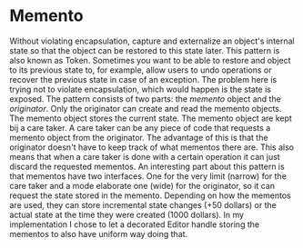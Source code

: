 # Memento
Without violating encapsulation, capture and externalize an object's
internal state so that the object can be restored to this state later.
This pattern is also known as Token.
Sometimes you want to be able to restore and object to its previous state to, for example,
allow users to undo operations or recover the previous state in case of an exception.
The problem here is trying not to violate encapsulation, which would happen is the state is exposed.
The pattern consists of two parts: the _memento_ object and the _originator_.
Only the originator can create and read the memento objects. The memento object stores the current state.
The memento object are kept bij a care taker. A care taker can be any piece of code that requests a memento object
from the originator. The advantage of this is that the originator doesn't have to keep track of what mementos
there are. This also means that when a care taker is done with a certain operation it can just discard
the requested mementos.
An interesting part about this pattern is that mementos have two interfaces.
One for the very limit (narrow) for the care taker and a mode elaborate one (wide) for the originator, so
it can request the state stored in the memento.
Depending on how the mementos are used, they can store incremental state changes (+50 dollars) or the actual state
at the time they were created (1000 dollars).
In my implementation I chose to let a decorated Editor handle storing the mementos to also have uniform
way doing that.
